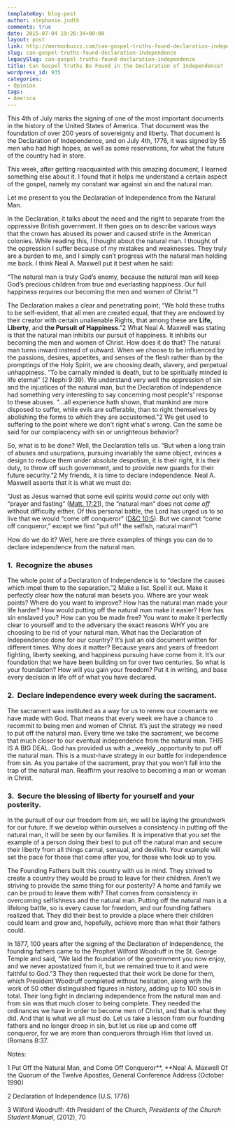 ```yaml
---
templateKey: blog-post
author: stephanie.judth
comments: true
date: 2015-07-04 19:26:34+00:00
layout: post
link: http://mormonbuzzz.com/can-gospel-truths-found-declaration-independence/
slug: can-gospel-truths-found-declaration-independence
legacySlug: can-gospel-truths-found-declaration-independence
title: Can Gospel Truths Be Found in the Declaration of Independence?
wordpress_id: 935
categories:
- Opinion
tags:
- America
---
```


This 4th of July marks the signing of one of the most important documents in the history of the United States of America. That document was the foundation of over 200 years of sovereignty and liberty. That document is the Declaration of Independence, and on July 4th, 1776, it was signed by 55 men who had high hopes, as well as some reservations, for what the future of the country had in store.

This week, after getting reacquainted with this amazing document, I learned something else about it. I found that it helps me understand a certain aspect of the gospel, namely my constant war against sin and the natural man.

Let me present to you the Declaration of Independence from the Natural Man.

In the Declaration, it talks about the need and the right to separate from the oppressive British government. It then goes on to describe various ways that the crown has abused its power and caused strife in the American colonies. While reading this, I thought about the natural man. I thought of the oppression I suffer because of my mistakes and weaknesses. They truly are a burden to me, and I simply can’t progress with the natural man holding me back. I think Neal A. Maxwell put it best when he said:

“The natural man is truly God’s enemy, because the natural man will keep God’s precious children from true and everlasting happiness. Our full happiness requires our becoming the men and women of Christ.”1

The Declaration makes a clear and penetrating point; “We hold these truths to be self-evident, that all men are created equal, that they are endowed by their creator with certain unalienable Rights, that among these are **Life, Liberty**, and **the Pursuit of Happiness**.”2 What Neal A. Maxwell was stating is that the natural man inhibits our pursuit of happiness. It inhibits our becoming the men and women of Christ. How does it do that? The natural man turns inward instead of outward. When we choose to be influenced by the passions, desires, appetites, and senses of the flesh rather than by the promptings of the Holy Spirit, we are choosing death, slavery, and perpetual unhappiness. “To be carnally minded is death, but to be spiritually minded is life eternal” (2 Nephi 9:39). We understand very well the oppression of sin and the injustices of the natural man, but the Declaration of Independence had something very interesting to say concerning most people's’ response to these abuses. "...all experience hath shown, that mankind are more disposed to suffer, while evils are sufferable, than to right themselves by abolishing the forms to which they are accustomed."2 We get used to suffering to the point where we don't right what's wrong. Can the same be said for our complacency with sin or unrighteous behavior?

So, what is to be done? Well, the Declaration tells us. “But when a long train of abuses and usurpations, pursuing invariably the same object, evinces a design to reduce them under absolute despotism, it is their right, it is their duty, to throw off such government, and to provide new guards for their future security.”2 My friends, it is time to declare independence. Neal A. Maxwell asserts that it is what we must do:

“Just as Jesus warned that some evil spirits would _come out_ only with “prayer and fasting” ([Matt. 17:21](https://www.lds.org/scriptures/nt/matt/17.21?lang=eng#20)), the “natural man” does not _come off_ without difficulty either. Of this personal battle, the Lord has urged us to so live that we would “come off conqueror” ([D&C 10:5](https://www.lds.org/scriptures/dc-testament/dc/10.5?lang=eng#4)). But we cannot “come off conqueror,” except we first “put off” the selfish, natural man!”1

How do we do it? Well, here are three examples of things you can do to declare independence from the natural man.


### 1.  Recognize the abuses




The whole point of a Declaration of Independence is to “declare the causes which impel them to the separation.”2 Make a list. Spell it out. Make it perfectly clear how the natural man besets you. Where are your weak points? Where do you want to improve? How has the natural man made your life harder? How would putting off the natural man make it easier? How has sin enslaved you? How can you be made free? You want to make it perfectly clear to yourself and to the adversary the exact reasons WHY you are choosing to be rid of your natural man. What has the Declaration of Independence done for our country? It’s just an old document written for different times. Why does it matter? Because years and years of freedom fighting, liberty seeking, and happiness pursuing have come from it. It’s our foundation that we have been building on for over two centuries. So what is your foundation? How will you gain your freedom? Put it in writing, and base every decision in life off of what you have declared.


### 2.  Declare independence every week during the sacrament.




The sacrament was instituted as a way for us to renew our covenants we have made with God. That means that every week we have a chance to recommit to being men and women of Christ. It’s just the strategy we need to put off the natural man. Every time we take the sacrament, we become that much closer to our eventual independence from the natural man. THIS IS A BIG DEAL. God has provided us with a _weekly _opportunity to put off the natural man. This is a must-have strategy in our battle for independence from sin. As you partake of the sacrament, pray that you won’t fall into the trap of the natural man. Reaffirm your resolve to becoming a man or woman in Christ.


### 3.  Secure the blessing of liberty for yourself and your posterity.




In the pursuit of our our freedom from sin, we will be laying the groundwork for our future. If we develop within ourselves a consistency in putting off the natural man, it will be seen by our families. It is imperative that you set the example of a person doing their best to put off the natural man and secure their liberty from all things carnal, sensual, and devilish. Your example will set the pace for those that come after you, for those who look up to you.

The Founding Fathers built this country with us in mind. They strived to create a country they would be proud to leave for their children. Aren’t we striving to provide the same thing for our posterity? A home and family we can be proud to leave them with? That comes from consistency in overcoming selfishness and the natural man. Putting off the natural man is a lifelong battle, so is every cause for freedom, and our founding fathers realized that. They did their best to provide a place where their children could learn and grow and, hopefully, achieve more than what their fathers could.

In 1877, 100 years after the signing of the Declaration of Independence, the founding fathers came to the Prophet Wilford Woodruff in the St. George Temple and said, “We laid the foundation of the government you now enjoy, and we never apostatized from it, but we remained true to it and were faithful to God.”3 They then requested that their work be done for them, which President Woodruff completed without hesitation, along with the work of 50 other distinguished figures in history, adding up to 100 souls in total. Their long fight in declaring independence from the natural man and from sin was that much closer to being complete. They needed the ordinances we have in order to become men of Christ, and that is what they did. And that is what we all must do. Let us take a lesson from our founding fathers and no longer droop in sin, but let us rise up and come off conqueror, for we are more than conquerors through Him that loved us. (Romans 8:37.

Notes:

1 Put Off the Natural Man, and Come Off Conqueror**, **Neal A. Maxwell Of the Quorum of the Twelve Apostles, General Conference Address (October 1990)

2 Declaration of Independence (U.S. 1776)

3 Wilford Woodruff: 4th President of the Church, _Presidents of the Church Student Manual_, (2012), 70
